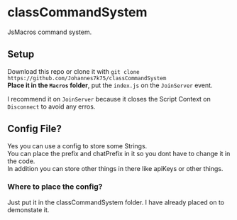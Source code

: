 # classCommandSystem

JsMacros command system.

## Setup

Download this repo or clone it with `git clone https://github.com/Johannes7k75/classCommandSystem`  
**Place it in the `Macros` folder**, put the `index.js` on the `JoinServer` event.

I recommend it on `JoinServer` because it closes the Script Context on `Disconnect` to avoid any erros.

## Config File?

Yes you can use a config to store some Strings.  
You can place the prefix and chatPrefix in it so you dont have to change it in the code.  
In addition you can store other things in there like apiKeys or other things.  

### Where to place the config?

Just put it in the classCommandSystem folder.
I have already placed on to demonstate it.
